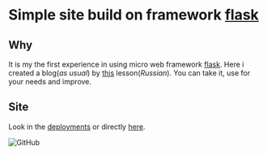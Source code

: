 # Simple site build on framework [flask](https://en.wikipedia.org/wiki/Flask_(web_framework))

## Why

It is my the first experience in using micro web framework [flask](https://palletsprojects.com/p/flask/). Here i created a blog(*as usual*) by [this](https://www.youtube.com/watch?v=jgAVGtkk03Q) lesson(*Russian*). You can take it, use for your needs and improve.

## Site

Look in the [deployments](https://github.com/mezgoodle/flask-site/deployments) or directly [here](https://flask-site-mezgoodle.herokuapp.com/).

![GitHub](https://img.shields.io/github/license/mezgoodle/flask-site?style=flat-square)
